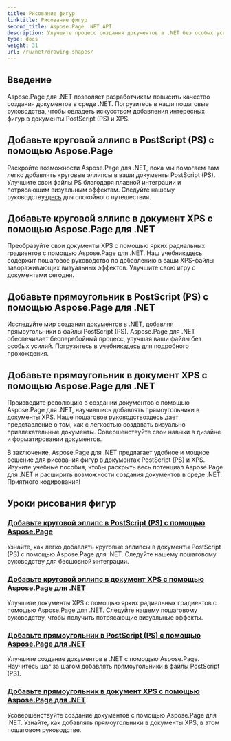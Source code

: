 ```yaml
---
title: Рисование фигур
linktitle: Рисование фигур
second_title: Aspose.Page .NET API
description: Улучшите процесс создания документов в .NET без особых усилий! Изучите пошаговые руководства по добавлению кругов, эллипсов и прямоугольников в PostScript (PS) с помощью Aspose.Page .NET.
type: docs
weight: 31
url: /ru/net/drawing-shapes/
---
```

## Введение

Aspose.Page для .NET позволяет разработчикам повысить качество создания документов в среде .NET. Погрузитесь в наши пошаговые руководства, чтобы овладеть искусством добавления интересных фигур в документы PostScript (PS) и XPS.

## Добавьте круговой эллипс в PostScript (PS) с помощью Aspose.Page
Раскройте возможности Aspose.Page для .NET, пока мы помогаем вам легко добавлять круговые эллипсы в ваши документы PostScript (PS). Улучшите свои файлы PS благодаря плавной интеграции и потрясающим визуальным эффектам. Следуйте нашему руководству[здесь](./add-circle-ellipse-to-postscript-ps/) для спокойного путешествия.

## Добавьте круговой эллипс в документ XPS с помощью Aspose.Page для .NET
 Преобразуйте свои документы XPS с помощью ярких радиальных градиентов с помощью Aspose.Page для .NET. Наш учебник[здесь](./add-circle-ellipse-to-xps-document/) содержит пошаговое руководство по добавлению в ваши XPS-файлы завораживающих визуальных эффектов. Улучшите свою игру с документами сегодня.

## Добавьте прямоугольник в PostScript (PS) с помощью Aspose.Page для .NET
 Исследуйте мир создания документов в .NET, добавляя прямоугольники в файлы PostScript (PS). Aspose.Page для .NET обеспечивает бесперебойный процесс, улучшая ваши файлы без особых усилий. Погрузитесь в учебник[здесь](./add-rectangle-to-postscript-ps/) для подробного прохождения.

## Добавьте прямоугольник в документ XPS с помощью Aspose.Page для .NET
Произведите революцию в создании документов с помощью Aspose.Page для .NET, научившись добавлять прямоугольники в документы XPS. Наше пошаговое руководство[здесь](./add-rectangle-to-xps-document/) дает представление о том, как с легкостью создавать визуально привлекательные документы. Совершенствуйте свои навыки в дизайне и форматировании документов.

В заключение, Aspose.Page для .NET предлагает удобное и мощное решение для рисования фигур в документах PostScript (PS) и XPS. Изучите учебные пособия, чтобы раскрыть весь потенциал Aspose.Page для .NET и расширить возможности создания документов в среде .NET. Приятного кодирования!
## Уроки рисования фигур
### [Добавьте круговой эллипс в PostScript (PS) с помощью Aspose.Page](./add-circle-ellipse-to-postscript-ps/)
Узнайте, как легко добавлять круговые эллипсы в документы PostScript (PS) с помощью Aspose.Page для .NET. Следуйте нашему пошаговому руководству для бесшовной интеграции.
### [Добавьте круговой эллипс в документ XPS с помощью Aspose.Page для .NET](./add-circle-ellipse-to-xps-document/)
Улучшите документы XPS с помощью ярких радиальных градиентов с помощью Aspose.Page для .NET. Следуйте нашему пошаговому руководству, чтобы получить потрясающие визуальные эффекты.
### [Добавьте прямоугольник в PostScript (PS) с помощью Aspose.Page для .NET](./add-rectangle-to-postscript-ps/)
Улучшите создание документов в .NET с помощью Aspose.Page. Научитесь шаг за шагом добавлять прямоугольники в файлы PostScript (PS).
### [Добавьте прямоугольник в документ XPS с помощью Aspose.Page для .NET](./add-rectangle-to-xps-document/)
Усовершенствуйте создание документов с помощью Aspose.Page для .NET. Узнайте, как добавлять прямоугольники в документы XPS, в этом пошаговом руководстве.